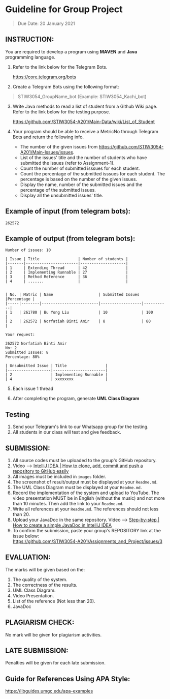 # Guideline for Group Project
>Due Date: 20 January 2021

## INSTRUCTION:

You are required to develop a program using __MAVEN__ and __Java__ programming language. 

1. Refer to the link below for the Telegram Bots.  

   https://core.telegram.org/bots


2. Create a Telegram Bots using the following format:
>STIW3054_GroupName_bot (Example: STIW3054_Kachi_bot)


3. Write Java methods to read a list of student from a Github Wiki page. Refer to the link below for the testing purpose.

   https://github.com/STIW3054-A201/Main-Data/wiki/List_of_Student
 

4. Your program should be able to receive a MetricNo through Telegram Bots and return the following info.
   * The number of the given issues from https://github.com/STIW3054-A201/Main-Issues/issues.
   * List of the issues' title and the number of students who have submitted the issues (refer to Assignment-1).
   * Count the number of submitted isssues for each student.
   * Count the percentage of the submitted isssues for each student. The percentage is based on the number of the given issues.
   * Display the name, number of the submitted issues and the percentage of the submitted issues.
   * Display all the unsubmitted issues' title.
   

## Example of input (from telegram bots):
```
262572
```

## Example of output (from telegram bots):
```
Number of issues: 10

| Issue | Title                 | Number of students |
|-------|-----------------------|--------------------|
| 1     | Extending Thread      | 42                 | 
| 2     | Implementing Runnable | 27                 | 
| 3     | Method Reference      | 36                 | 
| 4     | .......               |                    | 


| No. | Matric | Name                    | Submitted Issues |Percentage |
|-----|--------|-------------------------|------------------|-----------|
| 1   | 261780 | Bu Yong Liu             | 10               | 100       |
| 2   | 262572 | Norfatiah Binti Amir    | 8                | 80        |

Your request:

262572 Norfatiah Binti Amir
No: 2
Submitted Issues: 8
Percentage: 80%

| Unsubmitted Issue | Title                 | 
|-------------------|-----------------------|
| 2                 | Implementing Runnable |
| 4                 | xxxxxxxx              |
```
   
5. Each issue 1 thread

6. After completing the program, generate __UML Class Diagram__


## Testing
1. Send your Telegram's link to our Whatsapp group for the testing.
2. All students in our class will test and give feedback.


## SUBMISSION:

1. All source codes must be uploaded to the group's GitHub repository.
1. Video --> [IntelliJ IDEA | How to clone, add, commit and push a repository to GitHub easily](https://youtu.be/RXV3Yusr0SI)
1. All images must be included in `images` folder.
1. The screenshot of result/output must be displayed at your `Readme.md`.
1. The UML Class Diagram must be displayed at your `Readme.md`.
1. Record the implementation of the system and upload to YouTube. The video presentation MUST be in English (without the music) and not more than 10 minutes.  Then add the link to your `Readme.md`.
1. Write all references at your `Readme.md`. The references should not less than 20.
1. Upload your JavaDoc in the same repository. Video --> [Step-by-step | How to create a simple JavaDoc in IntelliJ IDEA](https://youtu.be/fAQB556HtiI)
1. To confirm the submission, paste your group's REPOSITORY link at the issue below:    
   https://github.com/STIW3054-A201/Assignments_and_Project/issues/3


## EVALUATION:

The marks will be given based on the:
1. The quality of the system.
2. The correctness of the results.
3. UML Class Diagram.
4. Video Presentation.
5. List of the reference (Not less than 20).
6. JavaDoc

## PLAGIARISM CHECK:

No mark will be given for plagiarism activities.


## LATE SUBMISSION:

Penalties will be given for each late submission.


## Guide for References Using APA Style:

https://libguides.umgc.edu/apa-examples
